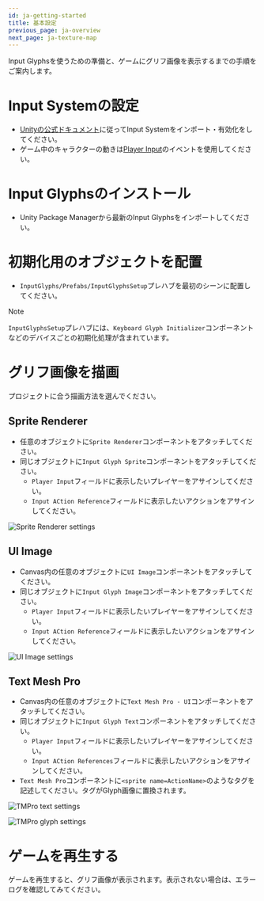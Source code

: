 ```yaml
---
id: ja-getting-started
title: 基本設定
previous_page: ja-overview
next_page: ja-texture-map
---
```


Input Glyphsを使うための準備と、ゲームにグリフ画像を表示するまでの手順をご案内します。

# Input Systemの設定
- [Unityの公式ドキュメント](https://docs.unity3d.com/Packages/com.unity.inputsystem@1.4/manual/Installation.html)に従ってInput Systemをインポート・有効化をしてください。
- ゲーム中のキャラクターの動きは[Player Input](https://docs.unity3d.com/Packages/com.unity.inputsystem@1.4/manual/Components.html)のイベントを使用してください。

# Input Glyphsのインストール
- Unity Package Managerから最新のInput Glyphsをインポートしてください。

# 初期化用のオブジェクトを配置
- `InputGlyphs/Prefabs/InputGlyphsSetup`プレハブを最初のシーンに配置してください。

> [!NOTE]  
> `InputGlyphsSetup`プレハブには、`Keyboard Glyph Initializer`コンポーネントなどのデバイスごとの初期化処理が含まれています。

# グリフ画像を描画
プロジェクトに合う描画方法を選んでください。
## Sprite Renderer
- 任意のオブジェクトに`Sprite Renderer`コンポーネントをアタッチしてください。
- 同じオブジェクトに`Input Glyph Sprite`コンポーネントをアタッチしてください。
  - `Player Input`フィールドに表示したいプレイヤーをアサインしてください。
  - `Input ACtion Reference`フィールドに表示したいアクションをアサインしてください。

![Sprite Renderer settings]({{site.baseurl}}/assets/input_glyph_sprite.png)

## UI Image
- Canvas内の任意のオブジェクトに`UI Image`コンポーネントをアタッチしてください。
- 同じオブジェクトに`Input Glyph Image`コンポーネントをアタッチしてください。
  - `Player Input`フィールドに表示したいプレイヤーをアサインしてください。
  - `Input ACtion Reference`フィールドに表示したいアクションをアサインしてください。
 
![UI Image settings]({{site.baseurl}}/assets/input_glyph_image.png)

## Text Mesh Pro
- Canvas内の任意のオブジェクトに`Text Mesh Pro - UI`コンポーネントをアタッチしてください。
- 同じオブジェクトに`Input Glyph Text`コンポーネントをアタッチしてください。
  - `Player Input`フィールドに表示したいプレイヤーをアサインしてください。
  - `Input ACtion References`フィールドに表示したいアクションをアサインしてください。
- `Text Mesh Pro`コンポーネントに`<sprite name=ActionName>`のようなタグを記述してください。タグがGlyph画像に置換されます。

![TMPro text settings]({{site.baseurl}}/assets/input_glyph_text_1.png)

![TMPro glyph settings]({{site.baseurl}}/assets/input_glyph_text_2.png)

# ゲームを再生する
ゲームを再生すると、グリフ画像が表示されます。表示されない場合は、エラーログを確認してみてください。